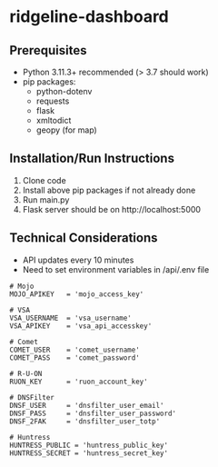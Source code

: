 # ridgeline-dashboard
## Prerequisites
- Python 3.11.3+ recommended (> 3.7 should work)
- pip packages:
  - python-dotenv
  - requests
  - flask
  - xmltodict
  - geopy (for map)

## Installation/Run Instructions
1. Clone code
2. Install above pip packages if not already done
3. Run main.py
4. Flask server should be on http://localhost:5000

## Technical Considerations
- API updates every 10 minutes
- Need to set environment variables in /api/.env file
```
# Mojo
MOJO_APIKEY   = 'mojo_access_key'

# VSA
VSA_USERNAME  = 'vsa_username'
VSA_APIKEY    = 'vsa_api_accesskey'

# Comet
COMET_USER    = 'comet_username'
COMET_PASS    = 'comet_password'

# R-U-ON
RUON_KEY      = 'ruon_account_key'

# DNSFilter
DNSF_USER     = 'dnsfilter_user_email'
DNSF_PASS     = 'dnsfilter_user_password'
DNSF_2FAK     = 'dnsfilter_user_totp'

# Huntress
HUNTRESS_PUBLIC = 'huntress_public_key'
HUNTRESS_SECRET = 'huntress_secret_key'
```
